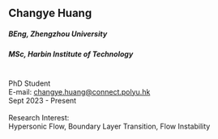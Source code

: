 ## Changye Huang
##### BEng, Zhengzhou University
##### MSc, Harbin Institute of Technology

<div align="justify">
<br/>PhD Student
<br/>E-mail: <a href="mailto:changye.huang@connect.polyu.hk">changye.huang@connect.polyu.hk</a>
<br/>
Sept 2023 - Present
<br/><br/>
Research Interest: <br/>
Hypersonic Flow, Boundary Layer Transition, Flow Instability
</div>